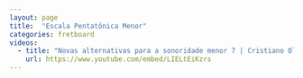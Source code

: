 ```yaml
---
layout: page
title:  "Escala Pentatônica Menor"
categories: fretboard
videos:
  - title: "Novas alternativas para a sonoridade menor 7 | Cristiano Oliveira"
    url: https://www.youtube.com/embed/LIELtEiKzrs
---
```

